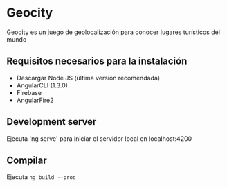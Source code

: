 # Geocity

Geocity es un juego de geolocalización para conocer lugares turísticos del mundo

## Requisitos necesarios para la instalación

- Descargar Node JS (última versión recomendada)
- AngularCLI  (1.3.0)
- Firebase 
- AngularFire2 

## Development server

Ejecuta 'ng serve' para iniciar el servidor local en localhost:4200 

## Compilar 

Ejecuta `ng build --prod` 
